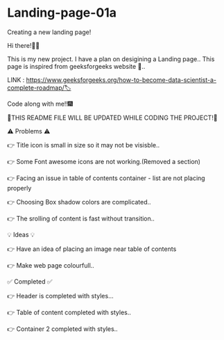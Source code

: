 # Landing-page-01a
Creating a new landing page!

Hi there!👋👋

This is my new project.
I have a plan on desigining a Landing page..
This page is inspired from geeksforgeeks website 🥇..


LINK : https://www.geeksforgeeks.org/how-to-become-data-scientist-a-complete-roadmap/🏷

Code along with me!!🎆

🔷THIS README FILE WILL BE UPDATED WHILE CODING THE PROJECT!🔷

⚠ Problems ⚠ 

👉 Title icon is small in size so it may not be visisble..

👉 Some Font awesome icons are not working.(Removed a section)

👉 Facing an issue in table of contents container - list are not placing properly

👉 Choosing Box shadow colors are complicated..

👉 The srolling of content is fast without transition..


💡 Ideas 💡

👉 Have an idea of placing an image near table of contents

👉 Make web page colourfull..




✅ Completed ✅

👉 Header is completed with styles...

👉 Table of content completed with styles..

👉 Container 2 completed with styles..

